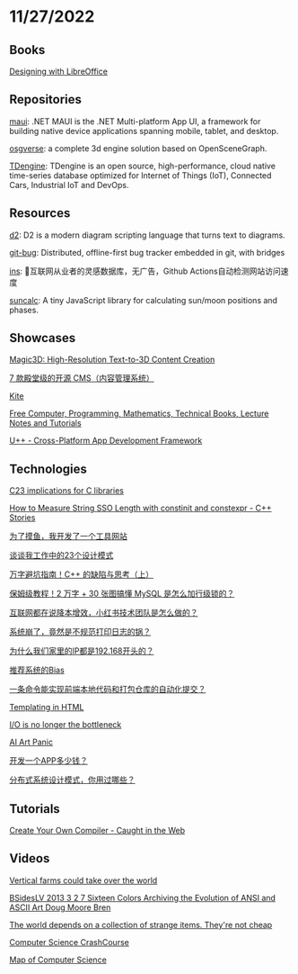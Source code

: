 # 11/27/2022

## Books
[Designing with LibreOffice](https://designingwithlibreoffice.com/)


## Repositories
[maui](https://github.com/dotnet/maui): .NET MAUI is the .NET Multi-platform App UI, a framework for building native device applications spanning mobile, tablet, and desktop.

[osgverse](https://gitee.com/xarray/osgverse): a complete 3d engine solution based on OpenSceneGraph.

[TDengine](https://github.com/taosdata/TDengine): TDengine is an open source, high-performance, cloud native time-series database optimized for Internet of Things (IoT), Connected Cars, Industrial IoT and DevOps.

## Resources
[d2](https://github.com/terrastruct/d2): D2 is a modern diagram scripting language that turns text to diagrams.

[git-bug](https://github.com/MichaelMure/git-bug): Distributed, offline-first bug tracker embedded in git, with bridges

[ins](https://github.com/zhaoolee/ins): 🍭互联网从业者的灵感数据库，无广告，Github Actions自动检测网站访问速度

[suncalc](https://github.com/mourner/suncalc): A tiny JavaScript library for calculating sun/moon positions and phases.

## Showcases
[Magic3D: High-Resolution Text-to-3D Content Creation](https://deepimagination.cc/Magic3D/)

[7 款殿堂级的开源 CMS（内容管理系统）](https://mp.weixin.qq.com/s/SnGJxuTFAh_GEZOAVziIJg)

[Kite](https://github.com/kiteco)

[Free Computer, Programming, Mathematics, Technical Books, Lecture Notes and Tutorials](https://freecomputerbooks.com/)

[U++ - Cross-Platform App Development Framework](https://www.ultimatepp.org/index.html)

## Technologies
[C23 implications for C libraries](https://htmlpreview.github.io/?https://icube-forge.unistra.fr/icps/c23-library/-/raw/main/README.html)

[How to Measure String SSO Length with constinit and constexpr - C++ Stories](https://www.cppstories.com/2022/sso-cpp20-checks/)

[为了摸鱼，我开发了一个工具网站](https://juejin.cn/post/7168285867160076295)

[谈谈我工作中的23个设计模式](https://mp.weixin.qq.com/s/jfCPjTmiKNeomvNi-12MXg)

[万字避坑指南！C++ 的缺陷与思考（上）](https://my.oschina.net/qcloudcommunity/blog/5589060)

[保姆级教程！2 万字 + 30 张图搞懂 MySQL 是怎么加行级锁的？](https://mp.weixin.qq.com/s/KegqAAvI4KxDffforTQqKA)

[互联网都在说降本增效，小红书技术团队是怎么做的？](https://mp.weixin.qq.com/s/Up1JsaSsfVHXgdR55cnkAg)

[系统崩了，竟然是不规范打印日志的锅？](https://mp.weixin.qq.com/s/MvDieu3jwr3ALqAcvc9OLw)

[为什么我们家里的IP都是192.168开头的？](https://juejin.cn/post/7169388138383540238)

[推荐系统的Bias](https://juejin.cn/post/7169387280275079205)

[一条命令能实现前端本地代码和打包仓库的自动化提交？](https://juejin.cn/post/7168775357762387999)

[Templating in HTML](https://kittygiraudel.com/2022/09/30/templating-in-html/)

[I/O is no longer the bottleneck](https://benhoyt.com/writings/io-is-no-longer-the-bottleneck/)

[AI Art Panic](https://opguides.info/posts/aiartpanic/)

[开发一个APP多少钱？](https://juejin.cn/post/7170168967690977293)

[分布式系统设计模式，你用过哪些？](https://mp.weixin.qq.com/s/VG2mN2iVDVvnOcMMwQ8-IA)

## Tutorials
[Create Your Own Compiler - Caught in the Web](https://citw.dev/tutorial/create-your-own-compiler)

## Videos
[Vertical farms could take over the world](https://www.youtube.com/watch?v=J4SaSfnHK3I)

[BSidesLV 2013 3 2 7 Sixteen Colors Archiving the Evolution of ANSI and ASCII Art Doug Moore Bren](https://www.youtube.com/watch?v=ILNs1GChGDk)

[The world depends on a collection of strange items. They're not cheap](https://www.youtube.com/watch?v=esQyYGezS7c)

[Computer Science CrashCourse](https://www.youtube.com/playlist?list=PL8dPuuaLjXtNlUrzyH5r6jN9ulIgZBpdo)

[Map of Computer Science](https://www.youtube.com/watch?v=SzJ46YA_RaA)
